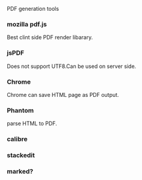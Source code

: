 PDF generation tools

### mozilla pdf.js

Best clint side PDF render libarary.


### jsPDF

Does not support UTF8.Can be used on server side.


### Chrome

Chrome can save HTML page as PDF output.


### Phantom 

parse HTML to PDF.

### calibre


### stackedit


### marked?

